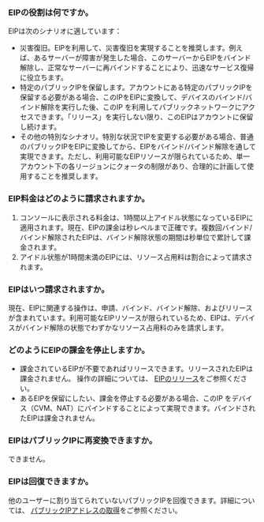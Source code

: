 ### EIPの役割は何ですか。
ElPは次のシナリオに適しています：
- 災害復旧。ElPを利用して、災害復旧を実現することを推奨します。例えば、あるサーバーが障害が発生した場合、このサーバーからEIPをバインド解除し、正常なサーバーに再バインドすることにより、迅速なサービス復帰に役立ちます。
- 特定のパブリックIPを保留します。アカウントにある特定のパブリックIPを保留する必要がある場合、このIPをEIPに変換して、デバイスのバインド/バインド解除を実行した後、このIP を利用してパブリックネットワークにアクセスできます。「リリース」を実行しない限り、このEIPはアカウントに保留し続けます。
- その他の特別なシナオリ。特別な状況でIPを変更する必要がある場合、普通のパブリックIPをEIPに変換してから、EIPをバインド/バインド解除を通して実現できます。ただし、利用可能なEIPリソースが限られているため、単一アカウント下の各リージョンにクォータの制限があり、合理的に計画して使用することを推奨します。

### EIP料金はどのように請求されますか。

1. コンソールに表示される料金は、1時間以上アイドル状態になっているEIPに適用されます。現在、EIPの課金は秒レベルまで正確です。複数回バインド/バインド解除されたEIPは、バインド解除状態の期間は秒単位で累計して課金されます。
2. アイドル状態が1時間未満のEIPには、リソース占用料は割合によって請求されます。

### EIPはいつ請求されますか。
現在、EIPに関連する操作は、申請、バインド、バインド解除、およびリリースが含まれています。利用可能なEIPリソースが限られているため、EIPは、デバイスがバインド解除の状態でわずかなリソース占用料のみを請求します。

### どのようにEIPの課金を停止しますか。
- 課金されているEIPが不要であればリリースできます。リリースされたEIPは課金されません。
操作の詳細については、 [EIPのリリース](https://intl.cloud.tencent.com/document/product/213/16586)をご参照ください。
- あるEIPを保留にしたい、課金を停止する必要がある場合、このIP をデバイス（CVM、NAT）にバインドすることによって実現できます。バインドされたEIPは課金されません。

### EIPはパブリックIPに再変換できますか。

できません。

### EIPは回復できますか。
他のユーザーに割り当てられていないパブリックIPを回復できます。詳細については、 [パブリックIPアドレスの取得](https://intl.cloud.tencent.com/document/product/213/32719)をご参照ください。

